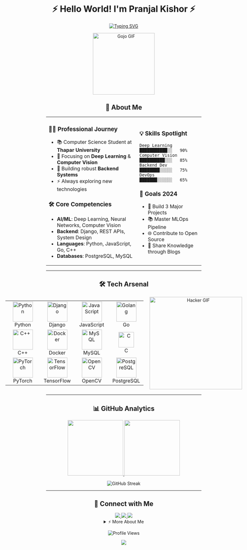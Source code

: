 <div align="center">

# ⚡️ Hello World! I'm Pranjal Kishor ⚡️

[![Typing SVG](https://readme-typing-svg.demolab.com?font=Fira+Code&weight=600&size=28&duration=3000&pause=1000&color=3382ED&center=true&vCenter=true&random=false&width=600&lines=Deep+Learning+Explorer+%F0%9F%A7%A0;Computer+Vision+Enthusiast+%F0%9F%91%81%EF%B8%8F;Backend+Developer+%F0%9F%9B%A0%EF%B8%8F)](https://git.io/typing-svg)

<img src="https://i.pinimg.com/originals/ec/b4/6d/ecb46dbdc7ab6e2ba98c78aae27da954.gif" alt="Gojo GIF" width="200"/>

</div>

<div align="center">

## 🚀 About Me

<table>
<tr>
<td>

### 👨‍💻 Professional Journey
- 📚 Computer Science Student at **Thapar University**
- 🎯 Focusing on **Deep Learning** & **Computer Vision**
- 🌱 Building robust **Backend Systems**
- ⚡ Always exploring new technologies

### 🛠️ Core Competencies
- **AI/ML**: Deep Learning, Neural Networks, Computer Vision
- **Backend**: Django, REST APIs, System Design
- **Languages**: Python, JavaScript, Go, C++
- **Databases**: PostgreSQL, MySQL

</td>
<td>

### 💡 Skills Spotlight

```text
Deep Learning    ███████████░░   90%
Computer Vision  ██████████░░░   85%
Backend Dev      ████████░░░░░   75%
DevOps           ███████░░░░░░   65%
```

### 🎯 Goals 2024
- 📱 Build 3 Major Projects
- 📚 Master MLOps Pipeline
- 🌐 Contribute to Open Source
- 📖 Share Knowledge through Blogs

</td>
</tr>
</table>

</div>

---

<div align="center">

## 🛠️ Tech Arsenal

<div style="display: flex; align-items: center; justify-content: center; gap: 20px; width: 100%;">

  <!-- Tech Stack Table -->
  <div style="flex-shrink: 0;">
    <table align="center">
      <tr>
        <td align="center" width="96">
          <img src="https://techstack-generator.vercel.app/python-icon.svg" alt="Python" width="65" height="65"/>
          <br>Python
        </td>
        <td align="center" width="96">
          <img src="https://techstack-generator.vercel.app/django-icon.svg" alt="Django" width="65" height="65"/>
          <br>Django
        </td>
        <td align="center" width="96">
          <img src="https://techstack-generator.vercel.app/js-icon.svg" alt="JavaScript" width="65" height="65"/>
          <br>JavaScript
        </td>
        <td align="center" width="96">
          <img src="https://www.vectorlogo.zone/logos/golang/golang-icon.svg" alt="Golang" width="65" height="65"/>
          <br>Go
        </td>
      </tr>
      <tr>
        <td align="center" width="96">
          <img src="https://techstack-generator.vercel.app/cpp-icon.svg" alt="C++" width="65" height="65"/>
          <br>C++
        </td>
        <td align="center" width="96">
          <img src="https://techstack-generator.vercel.app/docker-icon.svg" alt="Docker" width="65" height="65"/>
          <br>Docker
        </td>
        <td align="center" width="96">
          <img src="https://techstack-generator.vercel.app/mysql-icon.svg" alt="MySQL" width="65" height="65"/>
          <br>MySQL
        </td>
        <td align="center" width="96">
          <img src="https://upload.wikimedia.org/wikipedia/commons/1/18/C_Programming_Language.svg" alt="C" width="50" height="50"/>
          <br>C
        </td>
      </tr>
      <tr>
        <td align="center" width="96">
          <img src="https://www.vectorlogo.zone/logos/pytorch/pytorch-icon.svg" alt="PyTorch" width="65" height="65"/>
          <br>PyTorch
        </td>
        <td align="center" width="96">
          <img src="https://www.vectorlogo.zone/logos/tensorflow/tensorflow-icon.svg" alt="TensorFlow" width="65" height="65"/>
          <br>TensorFlow
        </td>
        <td align="center" width="96">
          <img src="https://www.vectorlogo.zone/logos/opencv/opencv-icon.svg" alt="OpenCV" width="65" height="65"/>
          <br>OpenCV
        </td>
        <td align="center" width="96">
          <img src="https://www.vectorlogo.zone/logos/postgresql/postgresql-icon.svg" alt="PostgreSQL" width="65" height="65"/>
          <br>PostgreSQL
        </td>
      </tr>
    </table>
  </div>

  <!-- Hacker GIF -->
  <div style="flex-shrink: 0;">
    <img src="https://gifdb.com/images/featured/hacker-lj7znezbwb0nuba4.webp" alt="Hacker GIF" width="300"/>
  </div>

</div>


---

<div align="center">

## 📊 GitHub Analytics

<p align="center">
<a href="https://github.com/pranjal-88">
  <img height="180em" src="https://github-readme-stats.vercel.app/api?username=pranjal-88&show_icons=true&theme=tokyonight&include_all_commits=true&count_private=true"/>
  <img height="180em" src="https://github-readme-stats.vercel.app/api/top-langs/?username=pranjal-88&layout=compact&langs_count=8&theme=tokyonight"/>
</a>
</p>

<p align="center">
  <img src="http://github-readme-streak-stats.herokuapp.com?user=pranjal-88&theme=tokyonight&hide_border=true&date_format=M%20j%5B%2C%20Y%5D" alt="GitHub Streak"/>
</p>

</div>

---

<div align="center">

## 🤝 Connect with Me

<a href="mailto:pkishor_be22@thapar.edu">
  <img src="https://img.shields.io/badge/Gmail-D14836?style=for-the-badge&logo=gmail&logoColor=white"/>
</a>
<a href="https://linkedin.com/in/pranjalkishor">
  <img src="https://img.shields.io/badge/LinkedIn-0077B5?style=for-the-badge&logo=linkedin&logoColor=white"/>
</a>
<a href="https://github.com/pranjal-88">
  <img src="https://img.shields.io/badge/GitHub-100000?style=for-the-badge&logo=github&logoColor=white"/>
</a>

<details>
<summary>⚡ More About Me</summary>
<br>
  
- 🔭 Currently working on: **Deep Learning Projects**
- 🌱 Learning: **MLOps and System Design**
- 👯 Looking to collaborate on: **AI/ML Projects**
- 💬 Ask me about: **Python, Deep Learning, Computer Vision**
- ⚡ Fun fact: **I can code for hours with just coffee and music!**
  
</details>

![Profile Views](https://komarev.com/ghpvc/?username=pranjal-88&color=blue&style=flat)

<img src="https://capsule-render.vercel.app/api?type=waving&color=gradient&height=100&section=footer"/>

</div>
